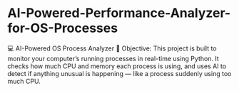 # AI-Powered-Performance-Analyzer-for-OS-Processes
💻 AI-Powered OS Process Analyzer 🎯 Objective: This project is built to monitor your computer’s running processes in real-time using Python. It checks how much CPU and memory each process is using, and uses AI to detect if anything unusual is happening — like a process suddenly using too much CPU.
